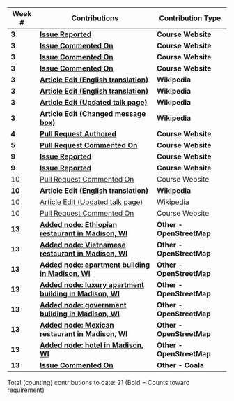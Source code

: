 | **Week #** | **Contributions**                                                                                                                          | **Contribution Type**     |
|------------|--------------------------------------------------------------------------------------------------------------------------------------------|---------------------------|
| **3**      | **[Issue Reported](https://github.com/joannakl/cs480_s18/issues/33)**                                                                      | **Course Website**        |
| **3**      | **[Issue Commented On](https://github.com/joannakl/cs480_s18/issues/2)**                                                                   | **Course Website**        |
| **3**      | **[Issue Commented On](https://github.com/joannakl/cs480_s18/issues/11)**                                                                  | **Course Website**        |
| **3**      | **[Issue Commented On](https://github.com/joannakl/cs480_s18/issues/27)**                                                                  | **Course Website**        |
| **3**      | **[Article Edit (English translation)](https://en.wikipedia.org/w/index.php?title=No_me_pidan_que_sonr%C3%ADa&oldid=825062845)**           | **Wikipedia**             |
| **3**      | **[Article Edit (English translation)](https://en.wikipedia.org/w/index.php?title=Bibigon&oldid=825065373)**                               | **Wikipedia**             |
| **3**      | **[Article Edit (Updated talk page)](https://en.wikipedia.org/w/index.php?title=Talk:No_me_pidan_que_sonr%C3%ADa&oldid=825154790)**        | **Wikipedia**             |
| **3**      | **[Article Edit (Changed message box)](https://en.wikipedia.org/w/index.php?title=No_me_pidan_que_sonr%C3%ADa&oldid=825155554)**           | **Wikipedia**             |
| **4**      | **[Pull Request Authored](https://github.com/joannakl/cs480_s18/pull/60)**                                                                 | **Course Website**        |
| **5**      | **[Pull Request Commented On](https://github.com/joannakl/cs480_s18/pull/71)**                                                             | **Course Website**        |
| **9**      | **[Issue Reported](https://github.com/joannakl/cs480_s18/issues/98)**                                                                      | **Course Website**        |
| **9**      | **[Issue Reported](https://github.com/joannakl/cs480_s18/issues/99)**                                                                      | **Course Website**        |
| 10         | [Pull Request Commented On](https://github.com/joannakl/cs480_s18/pull/103)                                                                | Course Website            |
| **10**     | **[Article Edit (English translation)](https://en.wikipedia.org/w/index.php?title=L%27Autrichienne_(film)&diff=prev&oldid=834232322)**     | **Wikipedia**             |
| 10         | [Article Edit (Updated talk page)](https://en.wikipedia.org/w/index.php?title=Talk:L%27Autrichienne_(film)&diff=834232689&oldid=771086479) | Wikipedia                 |
| 10         | [Pull Request Commented On](https://github.com/joannakl/cs480_s18/pull/109)                                                                | Course Website            |
| **13**     | **[Added node: Ethiopian restaurant in Madison, WI](https://www.openstreetmap.org/changeset/58882047#map=19/43.08364/-89.36425)**          | **Other - OpenStreetMap** |
| **13**     | **[Added node: Vietnamese restaurant in Madison, WI](https://www.openstreetmap.org/changeset/58881945#map=19/43.08559/-89.36077)**         | **Other - OpenStreetMap** |
| **13**     | **[Added node: apartment building in Madison, WI](https://www.openstreetmap.org/changeset/58881612#map=19/43.07188/-89.39334)**            | **Other - OpenStreetMap** |
| **13**     | **[Added node: luxury apartment building in Madison, WI](https://www.openstreetmap.org/changeset/58881179#map=19/43.07351/-89.39397)**     | **Other - OpenStreetMap** |
| **13**     | **[Added node: government building in Madison, WI](https://www.openstreetmap.org/changeset/58880903#map=19/43.07216/-89.38449)**           | **Other - OpenStreetMap** |
| **13**     | **[Added node: Mexican restaurant in Madison, WI](https://www.openstreetmap.org/changeset/58880353#map=19/43.07266/-89.38399)**            | **Other - OpenStreetMap** |
| **13**     | **[Added node: hotel in Madison, WI](https://www.openstreetmap.org/changeset/58879878#map=19/43.07273/-89.39339)**                         | **Other - OpenStreetMap** |
| **13**     | **[Issue Commented On](https://github.com/coala/coala/issues/5330)**                                                                       | **Other - Coala**         |


Total (counting) contributions to date: 21
(Bold = Counts toward requirement)
